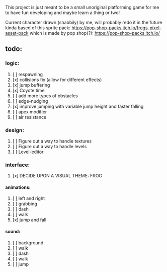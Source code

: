 This project is just meant to be a small unoriginal platforming game
for me to have fun developing and maybe learn a thing or two! 


Current character drawn (shabbily) by me, will probably redo it in the future
kinda based of this sprite pack: https://pop-shop-packs.itch.io/frogs-pixel-asset-pack
which is made by pop shop(?): https://pop-shop-packs.itch.io/

## todo:

### logic:
1. [ ] respawning
2. [x] collisions fix (allow for different effects)
3. [x] jump buffering
4. [x] Coyote time
5. [ ] add more types of obstacles
6. [ ] edge-nudging
7. [x] improve jumping with variable jump height and faster falling
8. [ ] apex modifier
9. [ ] air resistance

### design:
1. [ ] Figure out a way to handle textures 
2. [ ] Figure out a way to handle levels
3. [ ] Level-editor

### interface:
1. [x] DECIDE UPON A VISUAL THEME: FROG

#### animations:
1. [ ] left and right        
2. [ ] grabbing             
3. [ ] dash                 
4. [ ] walk                    
5. [x] jump and fall    

#### sound:
1. [ ] background  
2. [ ] walk   
3. [ ] dash    
4. [ ] walk        
5. [ ] jump      
